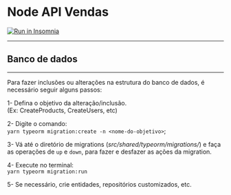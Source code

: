 # **Node API Vendas**

<a href="https://insomnia.rest/run/?label=Node%20API%20Vendas&uri=https%3A%2F%2Fraw.githubusercontent.com%2Feduardopinheiromr%2Fnode-api-vendas%2Fmaster%2Fdocs%2Finsomnia.json" target="_blank"><img src="https://insomnia.rest/images/run.svg" alt="Run in Insomnia"></a>

<hr/>

## **Banco de dados**

<hr/>

Para fazer inclusões ou alterações na estrutura do banco de dados, é necessário seguir alguns passos:

1- Defina o objetivo da alteração/inclusão.
<br/>
(Ex: CreateProducts, CreateUsers, etc)

2- Digite o comando:
<br/>
`yarn typeorm migration:create -n <nome-do-objetivo>`;

3- Vá até o diretório de migrations (_src/shared/typeorm/migrations/_) e faça as operações de `up` e `down`, para fazer e desfazer as ações da migration.

4- Execute no terminal: <br/>
`yarn typeorm migration:run`

5- Se necessário, crie entidades, repositórios customizados, etc.
